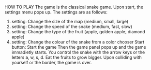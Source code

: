 HOW TO PLAY
The game is the classical snake game.
Upon start, the settings menu pops up. The settings are as follows:
  1. setting: Change the size of the map (medium, small, large)
  2. setting: Change the speed of the snake (medium, fast, slow)
  3. setting: Change the type of the fruit (apple, golden apple, diamond apple)
  4. setting: Change the colour of the snake from a color chooser
  Start button: Start the game
Then the game panel pops up and the game immadietly starts. You control the snake with the arrow keys or the letters a, w, s, d.
Eat the fruits to grow bigger.
Upon colliding with yourself or the border, the game is over.
